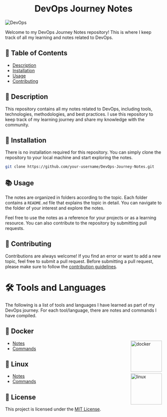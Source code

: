 <h1 align="center"> DevOps Journey Notes </h1>

![DevOps](https://user-images.githubusercontent.com/111651161/222942055-aa046e3d-f601-4476-9ffd-88d056c28ac9.jpeg)

<p align="centre"> Welcome to my DevOps Journey Notes repository! This is where I keep track of all my learning and notes related to DevOps. </p>

## 📖 Table of Contents

- [Description](#description)
- [Installation](#installation)
- [Usage](#usage)
- [Contributing](#contributing)

## 📝 Description

This repository contains all my notes related to DevOps, including tools, technologies, methodologies, and best practices. I use this repository to keep track of my learning journey and share my knowledge with the community.

## 🚀 Installation

There is no installation required for this repository. You can simply clone the repository to your local machine and start exploring the notes.

```sh
git clone https://github.com/your-username/DevOps-Journey-Notes.git
```

## 📚 Usage

The notes are organized in folders according to the topic. Each folder contains a `README.md` file that explains the topic in detail. You can navigate to the folder of your interest and explore the notes.

Feel free to use the notes as a reference for your projects or as a learning resource. You can also contribute to the repository by submitting pull requests.

## 🤝 Contributing
Contributions are always welcome! If you find an error or want to add a new topic, feel free to submit a pull request. Before submitting a pull request, please make sure to follow the [contribution guidelines](CONTRIBUTING.md).

# 🛠️ Tools and Languages

The following is a list of tools and languages I have learned as part of my DevOps journey. For each tool/language, there are notes and commands I have compiled.

## 🐳 Docker
<img align="right" src="https://user-images.githubusercontent.com/51878265/200594916-47ba8a4c-fb94-4953-b179-dfb542df9499.png" height="100" alt="docker">

- [Notes](Docker/Notes)
- [Commands](Docker/README.md)


## 🐧 Linux
<img align="right" src="https://user-images.githubusercontent.com/51878265/209197882-51406a8f-04ff-4c53-a362-ac32ae8566ad.png" height="100" alt="linux"> 

- [Notes](Linux/Notes)
- [Commands](Linux/README.md)


## 📜 License
This project is licensed under the [MIT License](LICENSE).
